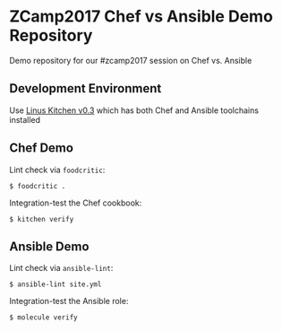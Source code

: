 
# ZCamp2017 Chef vs Ansible Demo Repository

Demo repository for our #zcamp2017 session on Chef vs. Ansible

## Development Environment

Use [Linus Kitchen v0.3](https://github.com/tknerr/linus-kitchen/releases/tag/v0.3) which has both Chef and Ansible toolchains installed

## Chef Demo

Lint check via `foodcritic`:
```
$ foodcritic .
```

Integration-test the Chef cookbook:
```
$ kitchen verify
```

## Ansible Demo

Lint check via `ansible-lint`:
```
$ ansible-lint site.yml
```

Integration-test the Ansible role:
```
$ molecule verify
```
